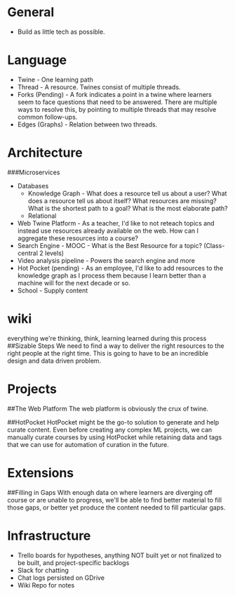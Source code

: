# General
* Build as little tech as possible.

# Language
* Twine - One learning path
* Thread - A resource. Twines consist of multiple threads.
* Forks (Pending) - A fork indicates a point in a twine where learners seem to face questions that need to be answered. There are multiple ways to resolve this, by pointing to multiple threads that may resolve common follow-ups.
* Edges (Graphs) - Relation between two threads.

# Architecture
###Microservices
* Databases
  * Knowledge Graph - What does a resource tell us about a user? What does a resource tell us about itself? What resources are missing? What is the shortest path to a goal? What is the most elaborate path?
  * Relational
* Web Twine Platform - As a teacher, I'd like to not reteach topics and instead use resources already available on the web. How can I aggregate these resources into a course?
* Search Engine - MOOC - What is the Best Resource for a topic? (Class-central 2 levels) 
* Video analysis pipeline - Powers the search engine and more
* Hot Pocket (pending) - As an employee, I'd like to add resources to the knowledge graph as I process them because I learn better than a machine will for the next decade or so.
* School - Supply content

# wiki
everything we're thinking, think, learning learned during this process
##Sizable Steps
We need to find a way to deliver the right resources to the right people at the right time.
This is going to have to be an incredible design and data driven problem.

# Projects
##The Web Platform
The web platform is obviously the crux of twine. 

##HotPocket
HotPocket might be the go-to solution to generate and help curate content. Even before creating any 
complex ML projects, we can manually curate courses by using HotPocket while retaining data and tags
that we can use for automation of curation in the future.

# Extensions
##Filling in Gaps
With enough data on where learners are diverging off course or are unable to progress, we'll be able
to find better material to fill those gaps, or better yet produce the content needed to fill particular gaps.


# Infrastructure 
* Trello boards for hypotheses, anything NOT built yet or not finalized to be built, and project-specific backlogs
* Slack for chatting
* Chat logs persisted on GDrive
* Wiki Repo for notes






